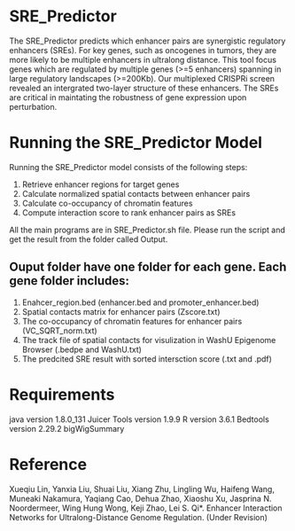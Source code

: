 # SRE_Predictor
The SRE_Predictor predicts which enhancer pairs are synergistic regulatory enhancers (SREs). For key genes, such as oncogenes in tumors, they are more likely to be multiple enhancers in ultralong distance. This tool focus genes which are regulated by multiple genes (>=5 enhancers) spanning in large regulatory landscapes (>=200Kb). Our multiplexed CRISPRi screen revealed an intergrated two-layer structure of these enhancers. The SREs are critical in maintating the robustness of gene expression upon perturbation. 


# Running the SRE_Predictor Model
Running the SRE_Predictor model consists of the following steps:
  1. Retrieve enhancer regions for target genes
  2. Calculate normalized spatial contacts between enhancer pairs 
  3. Calculate co-occupancy of chromatin features
  4. Compute interaction score to rank enhancer pairs as SREs
  
All the main programs are in SRE_Predictor.sh file. Please run the script and get the result from the folder called Output.

## Ouput folder have one folder for each gene. Each gene folder includes:
1. Enahcer_region.bed (enhancer.bed and promoter_enhancer.bed)
2. Spatial contacts matrix for enhancer pairs (Zscore.txt)
3. The co-occupancy of chromatin features for enhancer pairs (VC_SQRT_norm.txt)
4. The track file of spatial contacts for visulization in WashU Epigenome Browser (.bedpe and WashU.txt)
5. The predcited SRE result with sorted intersction score (.txt and .pdf)

# Requirements
java version 1.8.0_131
Juicer Tools version 1.9.9
R version 3.6.1
Bedtools version 2.29.2 
bigWigSummary

# Reference
Xueqiu Lin, Yanxia Liu, Shuai Liu, Xiang Zhu, Lingling Wu, Haifeng Wang, Muneaki Nakamura, 
Yaqiang Cao, Dehua Zhao, Xiaoshu Xu, Jasprina N. Noordermeer, Wing Hung Wong, Keji Zhao, Lei S. Qi*. Enhancer Interaction Networks for Ultralong-Distance Genome Regulation. (Under Revision)


